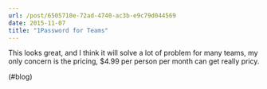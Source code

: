 ```yaml
---
url: /post/6505710e-72ad-4740-ac3b-e9c79d044569
date: 2015-11-07
title: "1Password for Teams"
---
```


This looks great, and I think it will solve a lot of problem for many teams, my only concern is the pricing, $4.99 per person per month can get really pricy.



(#blog)